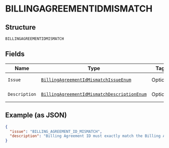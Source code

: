 
# BILLINGAGREEMENTIDMISMATCH

## Structure

`BILLINGAGREEMENTIDMISMATCH`

## Fields

| Name | Type | Tags | Description | Getter | Setter |
|  --- | --- | --- | --- | --- | --- |
| `Issue` | [`BillingAgreementIdMismatchIssueEnum`](../../doc/models/billing-agreement-id-mismatch-issue-enum.md) | Optional | - | BillingAgreementIdMismatchIssueEnum getIssue() | setIssue(BillingAgreementIdMismatchIssueEnum issue) |
| `Description` | [`BillingAgreementIdMismatchDescriptionEnum`](../../doc/models/billing-agreement-id-mismatch-description-enum.md) | Optional | - | BillingAgreementIdMismatchDescriptionEnum getDescription() | setDescription(BillingAgreementIdMismatchDescriptionEnum description) |

## Example (as JSON)

```json
{
  "issue": "BILLING_AGREEMENT_ID_MISMATCH",
  "description": "Billing Agreement ID must exactly match the Billing Agreement ID that was provided during order creation."
}
```

